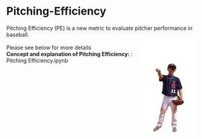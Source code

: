 # Pitching-Efficiency
Pitching Efficiency (PE) is a new metric to evaluate pitcher performance in baseball. </br>
<img src="https://github.com/lch99310/Pitching-Efficiency/blob/main/pic/lch.png" style="width: 150px; height: 250px; float:right; margin: 3px;">
</br>
Please see below for more details </br>
<b>Concept and explanation of Pitching Efficiency: </b>: Pitching Efficiency.ipynb

